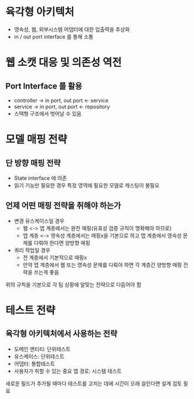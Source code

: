 # 육각형 아키텍처

- 영속성, 웹, 외부시스템 어댑터에 대한 입출력을 추상화
- in / out port interface 를 통해 소통

# 웹 소캣 대응 및 의존성 역전

## Port Interface 를 활용

- controller -> in port, out port <- service
- service -> in port, out port <- repository
- 스택형 구조에서 벗어날 수 있음

# 모델 매핑 전략

## 단 방향 매핑 전략

- State interface 에 의존
- 읽기 기능만 필요한 경우 특정 영역에 필요한 모델로 캐스팅이 불필요

## 언제 어떤 매핑 전략을 취해야 하는가

- 변경 유스케이스일 경우
  - 웹 <-> 앱 계층에서는 완전 매핑(유효성 검증 규칙이 명확해야 하므로)
  - 앱 계층 <-> 영속성 계층에서는 매핑x을 기본으로 하고 앱 계층에서 영속성 문제를 다뤄야 한다면 양방향 매핑
- 쿼리 작업일 경우
  - 전 계층에서 기본적으로 매핑x
  - 만약 앱 계층에서 웹 또는 영속성 문제를 다뤄야 하면 각 계층간 양방향 매핑 전략을 쓰는게 좋음

위의 규칙을 기본으로 각 팀 상황에 알맞는 전략으로 다듬어야 함

# 테스트 전략

## 육각형 아키텍처에서 사용하는 전략

- 도메인 엔티티: 단위테스트
- 유스케이스: 단위테스트
- 어댑터: 통합테스트
- 사용자가 취할 수 있는 중요 앱 경로: 시스템 테스트

새로운 필드가 추가될 때마다 테스트를 고치는 데에 시간이 오래 걸린다면 설계 검토 필요


